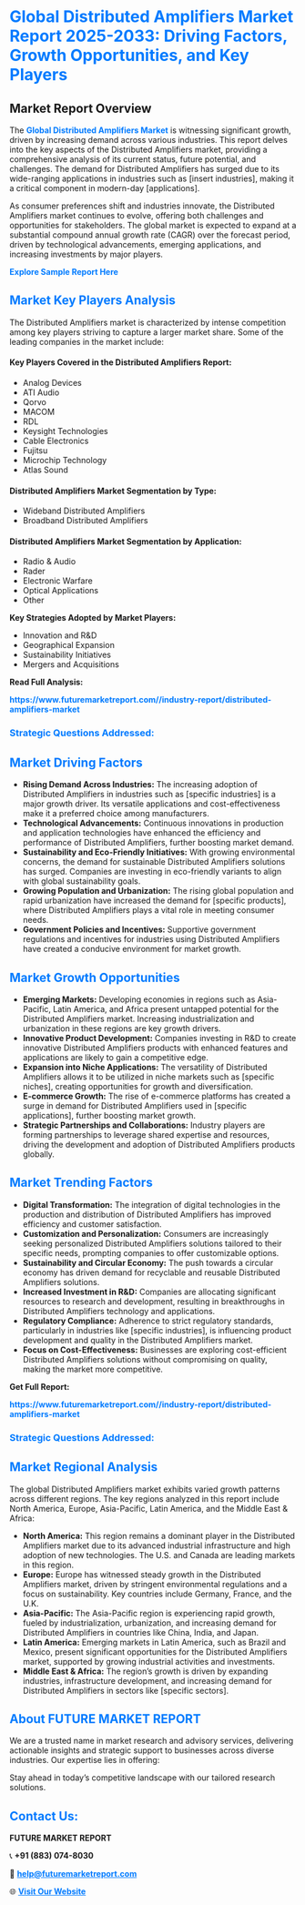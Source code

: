 <h1 style="color: #007BFF;">Global Distributed Amplifiers Market Report 2025-2033: Driving Factors, Growth Opportunities, and Key Players</h1>

<section id="overview">
<h2>Market Report Overview</h2>
<p>The <a href="https://www.futuremarketreport.com//industry-report/distributed-amplifiers-market" style="color: #007BFF; text-decoration: none;"><strong>Global Distributed Amplifiers Market</strong></a> is witnessing significant growth, driven by increasing demand across various industries. This report delves into the key aspects of the Distributed Amplifiers market, providing a comprehensive analysis of its current status, future potential, and challenges. The demand for Distributed Amplifiers has surged due to its wide-ranging applications in industries such as [insert industries], making it a critical component in modern-day [applications].</p>
<p>As consumer preferences shift and industries innovate, the Distributed Amplifiers market continues to evolve, offering both challenges and opportunities for stakeholders. The global market is expected to expand at a substantial compound annual growth rate (CAGR) over the forecast period, driven by technological advancements, emerging applications, and increasing investments by major players.</p>
</section>

<section id="overview">
<p><a href="https://www.futuremarketreport.com//request-sample/reportId=82012" style="color: #007BFF; text-decoration: none;"><strong>Explore Sample Report Here</strong></a></p>
</section>

<section id="key-players">
<h2 style="color: #007BFF;">Market Key Players Analysis</h2>
<p>The Distributed Amplifiers market is characterized by intense competition among key players striving to capture a larger market share. Some of the leading companies in the market include:</p>
<h4>Key Players Covered in the Distributed Amplifiers Report:</h4>
<ul><li>Analog Devices</li><li>ATI Audio</li><li>Qorvo</li><li>MACOM</li><li>RDL</li><li>Keysight Technologies</li><li>Cable Electronics</li><li>Fujitsu</li><li>Microchip Technology</li><li>Atlas Sound</li></ul>
<h4>Distributed Amplifiers Market Segmentation by Type:</h4>
<ul><li>Wideband Distributed Amplifiers</li><li>Broadband Distributed Amplifiers</li></ul>

<h4>Distributed Amplifiers Market Segmentation by Application:</h4>
<ul><li>Radio &amp; Audio</li><li>Rader</li><li>Electronic Warfare</li><li>Optical Applications</li><li>Other</li></ul>
<p><strong>Key Strategies Adopted by Market Players:</strong></p>
<ul>
<li>Innovation and R&D</li>
<li>Geographical Expansion</li>
<li>Sustainability Initiatives</li>
<li>Mergers and Acquisitions</li>
</ul>
</section>

<section>
<p><strong>Read Full Analysis: </strong></p><a href="https://www.futuremarketreport.com//industry-report/distributed-amplifiers-market" style="color: #007BFF; text-decoration: none;"><strong>https://www.futuremarketreport.com//industry-report/distributed-amplifiers-market</strong></a>
<h3 style="color: #007BFF;">Strategic Questions Addressed:</h3>
</section>

<section id="driving-factors">
<h2 style="color: #007BFF;">Market Driving Factors</h2>
<ul>
<li><strong>Rising Demand Across Industries:</strong> The increasing adoption of Distributed Amplifiers in industries such as [specific industries] is a major growth driver. Its versatile applications and cost-effectiveness make it a preferred choice among manufacturers.</li>
<li><strong>Technological Advancements:</strong> Continuous innovations in production and application technologies have enhanced the efficiency and performance of Distributed Amplifiers, further boosting market demand.</li>
<li><strong>Sustainability and Eco-Friendly Initiatives:</strong> With growing environmental concerns, the demand for sustainable Distributed Amplifiers solutions has surged. Companies are investing in eco-friendly variants to align with global sustainability goals.</li>
<li><strong>Growing Population and Urbanization:</strong> The rising global population and rapid urbanization have increased the demand for [specific products], where Distributed Amplifiers plays a vital role in meeting consumer needs.</li>
<li><strong>Government Policies and Incentives:</strong> Supportive government regulations and incentives for industries using Distributed Amplifiers have created a conducive environment for market growth.</li>
</ul>
</section>

<section id="growth-opportunities">
<h2 style="color: #007BFF;">Market Growth Opportunities</h2>
<ul>
<li><strong>Emerging Markets:</strong> Developing economies in regions such as Asia-Pacific, Latin America, and Africa present untapped potential for the Distributed Amplifiers market. Increasing industrialization and urbanization in these regions are key growth drivers.</li>
<li><strong>Innovative Product Development:</strong> Companies investing in R&D to create innovative Distributed Amplifiers products with enhanced features and applications are likely to gain a competitive edge.</li>
<li><strong>Expansion into Niche Applications:</strong> The versatility of Distributed Amplifiers allows it to be utilized in niche markets such as [specific niches], creating opportunities for growth and diversification.</li>
<li><strong>E-commerce Growth:</strong> The rise of e-commerce platforms has created a surge in demand for Distributed Amplifiers used in [specific applications], further boosting market growth.</li>
<li><strong>Strategic Partnerships and Collaborations:</strong> Industry players are forming partnerships to leverage shared expertise and resources, driving the development and adoption of Distributed Amplifiers products globally.</li>
</ul>
</section>

<section id="trending-factors">
<h2 style="color: #007BFF;">Market Trending Factors</h2>
<ul>
<li><strong>Digital Transformation:</strong> The integration of digital technologies in the production and distribution of Distributed Amplifiers has improved efficiency and customer satisfaction.</li>
<li><strong>Customization and Personalization:</strong> Consumers are increasingly seeking personalized Distributed Amplifiers solutions tailored to their specific needs, prompting companies to offer customizable options.</li>
<li><strong>Sustainability and Circular Economy:</strong> The push towards a circular economy has driven demand for recyclable and reusable Distributed Amplifiers solutions.</li>
<li><strong>Increased Investment in R&D:</strong> Companies are allocating significant resources to research and development, resulting in breakthroughs in Distributed Amplifiers technology and applications.</li>
<li><strong>Regulatory Compliance:</strong> Adherence to strict regulatory standards, particularly in industries like [specific industries], is influencing product development and quality in the Distributed Amplifiers market.</li>
<li><strong>Focus on Cost-Effectiveness:</strong> Businesses are exploring cost-efficient Distributed Amplifiers solutions without compromising on quality, making the market more competitive.</li>
</ul>
</section>

<section>
<p><strong>Get Full Report: </strong></p><a href="https://www.futuremarketreport.com//industry-report/distributed-amplifiers-market" style="color: #007BFF; text-decoration: none;"><strong>https://www.futuremarketreport.com//industry-report/distributed-amplifiers-market</strong></a>
<h3 style="color: #007BFF;">Strategic Questions Addressed:</h3>
</section>


<section id="regional-analysis">
<h2 style="color: #007BFF;">Market Regional Analysis</h2>
<p>The global Distributed Amplifiers market exhibits varied growth patterns across different regions. The key regions analyzed in this report include North America, Europe, Asia-Pacific, Latin America, and the Middle East & Africa:</p>
<ul>
<li><strong>North America:</strong> This region remains a dominant player in the Distributed Amplifiers market due to its advanced industrial infrastructure and high adoption of new technologies. The U.S. and Canada are leading markets in this region.</li>
<li><strong>Europe:</strong> Europe has witnessed steady growth in the Distributed Amplifiers market, driven by stringent environmental regulations and a focus on sustainability. Key countries include Germany, France, and the U.K.</li>
<li><strong>Asia-Pacific:</strong> The Asia-Pacific region is experiencing rapid growth, fueled by industrialization, urbanization, and increasing demand for Distributed Amplifiers in countries like China, India, and Japan.</li>
<li><strong>Latin America:</strong> Emerging markets in Latin America, such as Brazil and Mexico, present significant opportunities for the Distributed Amplifiers market, supported by growing industrial activities and investments.</li>
<li><strong>Middle East & Africa:</strong> The region’s growth is driven by expanding industries, infrastructure development, and increasing demand for Distributed Amplifiers in sectors like [specific sectors].</li>
</ul>
</section>

<footer>
<h2 style="color: #007BFF;">About FUTURE MARKET REPORT</h2>
<p>We are a trusted name in market research and advisory services, delivering actionable insights and strategic support to businesses across diverse industries. Our expertise lies in offering:</p>

<p>Stay ahead in today’s competitive landscape with our tailored research solutions.</p>

<h2 style="color: #007BFF;">Contact Us:</h2>
<p><strong>FUTURE MARKET REPORT</strong></p>
<p>📞 <strong>+91 (883) 074-8030</strong></p>
<p>📧 <strong><a href="mailto:help@futuremarketreport.com" style="color: #007BFF;">help@futuremarketreport.com</a></strong></p>
<p>🌐 <strong><a href="https://www.futuremarketreport.com/" style="color: #007BFF;">Visit Our Website</a></strong></p>
</footer>